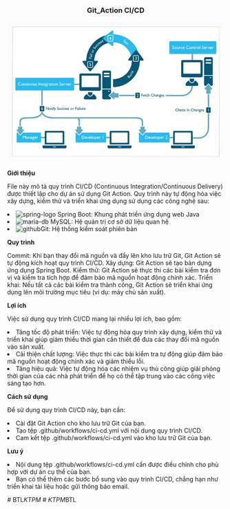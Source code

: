 <h3 align="center">Git_Action CI/CD </h3>

![hinh1.png](img%2Fhinh1.png)

<p><b>Giới thiệu</b></p>
<p>File này mô tả quy trình CI/CD (Continuous Integration/Continuous Delivery) được thiết lập cho dự án sử dụng Git Action. Quy trình này tự động hóa việc xây dựng, kiểm thử và triển khai ứng dụng sử dụng các công nghệ sau:</p>

<li> <img width="24" height="24" src="https://img.icons8.com/color/48/spring-logo.png" alt="spring-logo"/>
Spring Boot: Khung phát triển ứng dụng web Java</li>
<li><img width="24" height="24" src="https://img.icons8.com/color/48/maria-db.png" alt="maria-db"/>
MySQL: Hệ quản trị cơ sở dữ liệu quan hệ</li>
<li><img width="24" height="24" src="https://img.icons8.com/fluency/48/github.png" alt="github"/>Git: Hệ thống kiểm soát phiên bản</li>

<p><b>Quy trình</b></p>
Commit: Khi bạn thay đổi mã nguồn và đẩy lên kho lưu trữ Git, Git Action sẽ tự động kích hoạt quy trình CI/CD.
Xây dựng: Git Action sẽ tạo bản dựng ứng dụng Spring Boot.
Kiểm thử: Git Action sẽ thực thi các bài kiểm tra đơn vị và kiểm tra tích hợp để đảm bảo mã nguồn hoạt động chính xác.
Triển khai: Nếu tất cả các bài kiểm tra thành công, Git Action sẽ triển khai ứng dụng lên môi trường mục tiêu (ví dụ: máy chủ sản xuất).

<p><b>Lợi ích</b></p>
<p>Việc sử dụng quy trình CI/CD mang lại nhiều lợi ích, bao gồm:</p>

<li>Tăng tốc độ phát triển: Việc tự động hóa quy trình xây dựng, kiểm thử và triển khai giúp giảm thiểu thời gian cần thiết để đưa các thay đổi mã nguồn vào sản xuất.</li>
<li>Cải thiện chất lượng: Việc thực thi các bài kiểm tra tự động giúp đảm bảo mã nguồn hoạt động chính xác và giảm thiểu lỗi.</li>
<li>Tăng hiệu quả: Việc tự động hóa các nhiệm vụ thủ công giúp giải phóng thời gian của các nhà phát triển để họ có thể tập trung vào các công việc sáng tạo hơn.</li>

<p><b>Cách sử dụng</b></p>
<p>Để sử dụng quy trình CI/CD này, bạn cần:</p>

<li>Cài đặt Git Action cho kho lưu trữ Git của bạn.</li>
<li>Tạo tệp .github/workflows/ci-cd.yml với nội dung quy trình CI/CD.</li>
<li>Cam kết tệp .github/workflows/ci-cd.yml vào kho lưu trữ Git của bạn.</li>

<p><b>Lưu ý</b></p>
<li>Nội dung tệp .github/workflows/ci-cd.yml cần được điều chỉnh cho phù hợp với dự án cụ thể của bạn.</li>
<li>Bạn có thể thêm các bước bổ sung vào quy trình CI/CD, chẳng hạn như triển khai tài liệu hoặc gửi thông báo email.</li>

#   B T L _ K T P M 
 
 #   K T P M _ B T L 
 
 